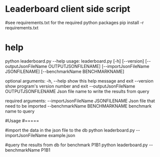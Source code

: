 # Leaderboard client side script

#see requirements.txt for the required python packages
pip install -r requirements.txt

# help
python leaderboard.py --help
usage: leaderboard.py [-h] [--version]
                      [--outputJsonFileName OUTPUTJSONFILENAME]
                      [--importJsonFileName JSONFILENAME]
                      [--benchmarkName BENCHMARKNAME]

optional arguments:
  -h, --help            show this help message and exit
  --version             show program's version number and exit
  --outputJsonFileName OUTPUTJSONFILENAME
                        Json file name to write the results from query

required arguments:
  --importJsonFileName JSONFILENAME
                        Json file that need to be imported
  --benchmarkName BENCHMARKNAME
                        benchmark name to query

#Usage
#=====

#import the data in the json file to the db
python leaderboard.py --importJsonFileName example.json

#query the results from db for benchmark P1B1
python leaderboard.py --benchmarkName P1B1
